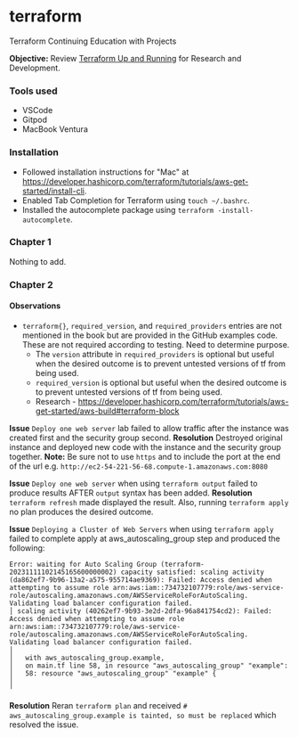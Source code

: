 # terraform
Terraform Continuing Education with Projects

**Objective:** Review [Terraform Up and Running](https://www.terraformupandrunning.com/) for Research and Development.

### Tools used
* VSCode 
* Gitpod
* MacBook Ventura

### Installation
* Followed installation instructions for "Mac" at https://developer.hashicorp.com/terraform/tutorials/aws-get-started/install-cli.
* Enabled Tab Completion for Terraform using `touch ~/.bashrc`.
* Installed the autocomplete package using `terraform -install-autocomplete`.

### Chapter 1
Nothing to add.

### Chapter 2
#### Observations 
- `terraform{}`, `required_version`, and `required_providers` entries are not mentioned in the book but are provided in the GitHub examples code. These are not required according to testing. Need to determine purpose.
    - The `version` attribute in `required_providers` is optional but useful when the desired outcome is to prevent untested versions of tf from being used. 
    - `required_version` is optional but useful when the desired outcome is to prevent untested versions of tf from being used. 
    - Research - https://developer.hashicorp.com/terraform/tutorials/aws-get-started/aws-build#terraform-block

**Issue** 
`Deploy one web server` lab failed to allow traffic after the instance was created first and the security group second.
**Resolution** 
Destroyed original instance and deployed new code with the instance and the security group together. 
**Note:** Be sure not to use `https` and to include the port at the end of the url e.g. `http://ec2-54-221-56-68.compute-1.amazonaws.com:8080`

**Issue** 
`Deploy one web server` when using `terraform output` failed to produce results AFTER `output` syntax has been added.
**Resolution** 
`terraform refresh` made displayed the result. Also, running `terraform apply` no plan produces the desired outcome. 

**Issue** 
`Deploying a Cluster of Web Servers` when using `terraform apply` failed to complete apply at aws_autoscaling_group step and produced the following:

```
Error: waiting for Auto Scaling Group (terraform-20231111102145165600000002) capacity satisfied: scaling activity (da862ef7-9b96-13a2-a575-955714ae9369): Failed: Access denied when attempting to assume role arn:aws:iam::734732107779:role/aws-service-role/autoscaling.amazonaws.com/AWSServiceRoleForAutoScaling. Validating load balancer configuration failed.
│ scaling activity (40262ef7-9b93-3e2d-2dfa-96a841754cd2): Failed: Access denied when attempting to assume role arn:aws:iam::734732107779:role/aws-service-role/autoscaling.amazonaws.com/AWSServiceRoleForAutoScaling. Validating load balancer configuration failed.
│ 
│   with aws_autoscaling_group.example,
│   on main.tf line 58, in resource "aws_autoscaling_group" "example":
│   58: resource "aws_autoscaling_group" "example" {
│ 
╵
```

**Resolution** 
Reran `terraform plan` and received `# aws_autoscaling_group.example is tainted, so must be replaced` which resolved the issue.
